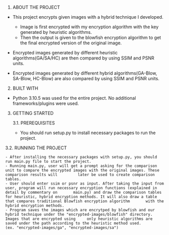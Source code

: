 1. ABOUT THE PROJECT

- This project encrypts given images with a hybrid technique I developed.
  - Image is first encrypted with my encryption algorithm with the key generated by heuristic algorithms.
  - Then the output is given to the blowfish encryption algorithm to get the final encrypted version of the original image.

- Encrypted images generated by different heuristic algorithms(GA/SA/HC) are then compared by using SSIM and PSNR units.
- Encrypted images generated by different hybrid algorithms(GA-Blow, SA-Blow, HC-Blow) are also compared by using SSIM and PSNR units.

2. BUILT WITH

- Python 3.10.5 was used for the entire project. No additional frameworks/plugins were used.

3. GETTING STARTED

   3.1. PREREQUISITES

    - You should run setup.py to install necessary packages to run the project.

  3.2. RUNNING THE PROJECT

    - After installing the necessary packages with setup.py, you should run main.py file to start the project.
    - Running main.py, user will get a prompt asking for the comparison unit to compare the encrypted images with the original images. These comparison results will         later be used to create comparison tables.
    - User should enter ssim or psnr as input. After taking the input from user, program will run necessary encryption functions (explained in detail by commentary on       main.py) and draw the comparison tables for heuristic, hybrid encryption methods. It will also draw a table that compares traditional Blowfish encryption algorithm       with the hybrid encryption methods.
    - Program saves the images which are encrytped by blowfish and our hybrid technique under the "encrypted-images/blowfish" directory. Images that are encrypted using     only heuristic algorithms are saved under the path according to the heuristic method used.
    (ex. "encrypted-images/ga", "encrypted-images/sa")
